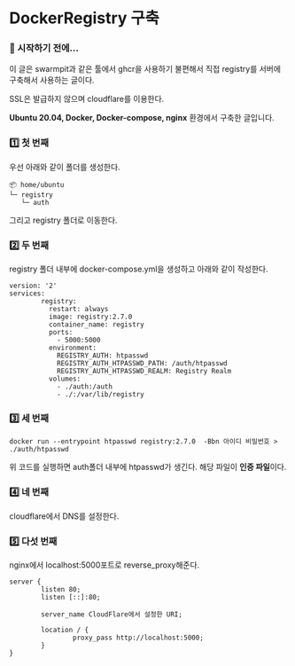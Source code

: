 # DockerRegistry 구축

### 🎊 시작하기 전에...

이 글은 swarmpit과 같은 툴에서 ghcr을 사용하기 불편해서 직접 registry를 서버에 구축해서 사용하는 글이다.

SSL은 발급하지 않으며 cloudflare를 이용한다.

**Ubuntu 20.04, Docker, Docker-compose, nginx** 환경에서 구축한 글입니다.

### 1️⃣ 첫 번째

우선 아래와 같이 폴더를 생성한다.

```
📦 home/ubuntu
└─ registry
   └─ auth
```
그리고 registry 폴더로 이동한다.

### 2️⃣ 두 번째

registry 폴더 내부에 docker-compose.yml을 생성하고 아래와 같이 작성한다.

```
version: '2'
services:
        registry:
          restart: always
          image: registry:2.7.0
          container_name: registry
          ports:
            - 5000:5000
          environment:
            REGISTRY_AUTH: htpasswd
            REGISTRY_AUTH_HTPASSWD_PATH: /auth/htpasswd
            REGISTRY_AUTH_HTPASSWD_REALM: Registry Realm
          volumes:
            - ./auth:/auth
            - ./:/var/lib/registry
```

###  3️⃣ 세 번째

`docker run --entrypoint htpasswd registry:2.7.0  -Bbn 아이디 비밀번호 > ./auth/htpasswd`

위 코드를 실행하면 auth폴더 내부에 htpasswd가 생긴다. 해당 파일이 **인증 파일**이다.

### 4️⃣ 네 번째

cloudflare에서 DNS를 설정한다.

### 5️⃣ 다섯 번째

nginx에서 localhost:5000포트로 reverse_proxy해준다.

```
server {
        listen 80;
        listen [::]:80;

        server_name CloudFlare에서 설정한 URI;

        location / {
                proxy_pass http://localhost:5000;
        }
}
```

